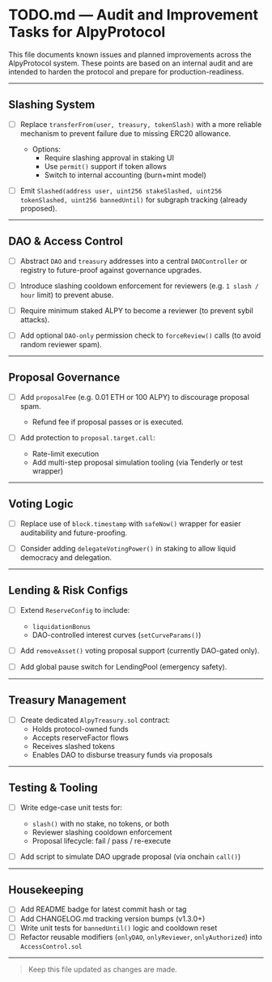 # TODO.md — Audit and Improvement Tasks for AlpyProtocol

This file documents known issues and planned improvements across the AlpyProtocol system. These points are based on an internal audit and are intended to harden the protocol and prepare for production-readiness.

---

##  Slashing System

- [ ] Replace `transferFrom(user, treasury, tokenSlash)` with a more reliable mechanism to prevent failure due to missing ERC20 allowance.
  - Options:
    - Require slashing approval in staking UI
    - Use `permit()` support if token allows
    - Switch to internal accounting (burn+mint model)

- [ ] Emit `Slashed(address user, uint256 stakeSlashed, uint256 tokenSlashed, uint256 bannedUntil)` for subgraph tracking (already proposed).

---

##  DAO & Access Control

- [ ] Abstract `DAO` and `treasury` addresses into a central `DAOController` or registry to future-proof against governance upgrades.

- [ ] Introduce slashing cooldown enforcement for reviewers (e.g. `1 slash / hour` limit) to prevent abuse.

- [ ] Require minimum staked ALPY to become a reviewer (to prevent sybil attacks).

- [ ] Add optional `DAO-only` permission check to `forceReview()` calls (to avoid random reviewer spam).

---

## Proposal Governance

- [ ] Add `proposalFee` (e.g. 0.01 ETH or 100 ALPY) to discourage proposal spam.
  - Refund fee if proposal passes or is executed.

- [ ] Add protection to `proposal.target.call`:
  - Rate-limit execution
  - Add multi-step proposal simulation tooling (via Tenderly or test wrapper)

---

##  Voting Logic

- [ ] Replace use of `block.timestamp` with `safeNow()` wrapper for easier auditability and future-proofing.

- [ ] Consider adding `delegateVotingPower()` in staking to allow liquid democracy and delegation.

---

##  Lending & Risk Configs

- [ ] Extend `ReserveConfig` to include:
  - `liquidationBonus`
  - DAO-controlled interest curves (`setCurveParams()`)

- [ ] Add `removeAsset()` voting proposal support (currently DAO-gated only).

- [ ] Add global pause switch for LendingPool (emergency safety).

---

##  Treasury Management

- [ ] Create dedicated `AlpyTreasury.sol` contract:
  - Holds protocol-owned funds
  - Accepts reserveFactor flows
  - Receives slashed tokens
  - Enables DAO to disburse treasury funds via proposals

---

##  Testing & Tooling

- [ ] Write edge-case unit tests for:
  - `slash()` with no stake, no tokens, or both
  - Reviewer slashing cooldown enforcement
  - Proposal lifecycle: fail / pass / re-execute

- [ ] Add script to simulate DAO upgrade proposal (via onchain `call()`)

---

##  Housekeeping

- [ ] Add README badge for latest commit hash or tag
- [ ] Add CHANGELOG.md tracking version bumps (v1.3.0+)
- [ ] Write unit tests for `bannedUntil()` logic and cooldown reset
- [ ] Refactor reusable modifiers (`onlyDAO`, `onlyReviewer`, `onlyAuthorized`) into `AccessControl.sol`

---

> Keep this file updated as changes are made.

